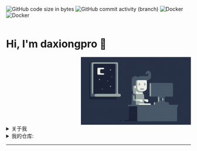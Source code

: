 <p>
    <img alt="GitHub code size in bytes" src="https://img.shields.io/github/languages/code-size/daxiongpro/daxiongpro">
    <img alt="GitHub commit activity (branch)" src="https://img.shields.io/github/commit-activity/y/daxiongpro/daxiongpro/master">
    <img alt="Docker" src="https://img.shields.io/badge/-Docker-46a2f1?style=plastic&logo=docker&logoColor=white" />
    <img alt="Docker" src="https://img.shields.io/badge/dynamic/json?logo=github&label=GitHub&labelColor=495867&color=495867&query=%24.data.totalSubs&url=https%3A%2F%2Fapi.spencerwoo.com%2Fsubstats%2F%3Fsource%3Dgithub%26queryKey%3Dhayschan&style=flat-square" />
</p>

<div style="overflow: auto;">
<h1 style="float:left" align=left> Hi, I'm daxiongpro 👋 </h1>
<img style="float:right; max-width:100%; height:auto;" alt="GIF" src="Night-Coding.gif?raw=true"/>
</div>

<details>
    <summary> 关于我 </summary>
    <ul> 🔭 自动驾驶感知算法工程师. </ul>
    <ul> ⚡ C++ / Python / Git / docker / Linux / Pytorch / TensorRT .</ul>
    <ul> ✍️ <a href="https://www.zhihu.com/people/da-xiong-43-94">知乎主页.</a></ul>
    <ul> 🚗 Zeeker 001 / Lynk&Co / Volvo . </ul>
<p><ul> 👉 语言和技能:
    <code><img height="20" src="https://raw.githubusercontent.com/github/explore/80688e429a7d4ef2fca1e82350fe8e3517d3494d/topics/cpp/cpp.png"></code>
    <code><img height="20" src="https://raw.githubusercontent.com/github/explore/80688e429a7d4ef2fca1e82350fe8e3517d3494d/topics/python/python.png"></code>
    <code><img height="20" src="https://raw.githubusercontent.com/github/explore/80688e429a7d4ef2fca1e82350fe8e3517d3494d/topics/git/git.png"></code>
    <code><img height="20" src="https://raw.githubusercontent.com/github/explore/80688e429a7d4ef2fca1e82350fe8e3517d3494d/topics/javascript/javascript.png"></code>
    <code><img height="20" src="https://raw.githubusercontent.com/github/explore/80688e429a7d4ef2fca1e82350fe8e3517d3494d/topics/docker/docker.png"></code>
</ul></p>
</details>

<details>
    <summary> 我的仓库: </summary>
        <ul><a href="https://github.com/daxiongpro/articles"> articles: </a>文章博客。 </ul>
        <ul><a href="https://github.com/daxiongpro/Qdotfiles"> Qdotfiles: </a>Help you use Ubuntu more easy! </ul>
        <ul><a href="https://github.com/daxiongpro/ros1_kitti"> ros1_kitti: </a>使用 ROS1 对 KITTI 数据集可视化. </ul>
        <ul><a href="https://github.com/daxiongpro/ros2_kitti"> ros2_kitti: </a>使用 ROS2 对 KITTI 数据集可视化. </ul>
        <ul><a href="https://github.com/daxiongpro/demo_cpp"> demo_cpp: </a>c++ 极简 demo 教程. </ul>
        <ul><a href="https://github.com/daxiongpro/ST-LIDAR"> ST-LIDAR: </a>使用 ROS-RVIZ 实时可视化 mmdet3d、openPCDet、det3d 框架推理结果，并支持 ROS 话题接收和发布。</ul>
        <ul><a href="https://github.com/daxiongpro/ST-LIDAR-CPP"> ST-LIDAR-CPP: </a>基于 CenterPoint 的 C++ 部署并使用 ROS-RVIZ 实时可视化。</ul>
        <ul><a href="https://github.com/daxiongpro/clash"> clash: </a>在 Ubuntu 上快速翻墙! </ul>
</details>

<hr/>
